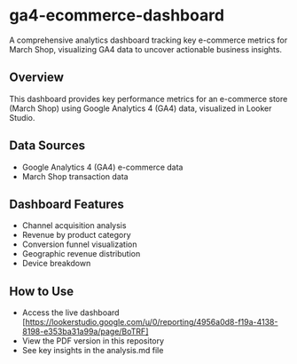 # ga4-ecommerce-dashboard
A comprehensive analytics dashboard tracking key e-commerce metrics for March Shop, visualizing GA4 data to uncover actionable business insights.

## Overview
This dashboard provides key performance metrics for an e-commerce store (March Shop) using Google Analytics 4 (GA4) data, visualized in Looker Studio.

## Data Sources
- Google Analytics 4 (GA4) e-commerce data
- March Shop transaction data

## Dashboard Features
- Channel acquisition analysis
- Revenue by product category
- Conversion funnel visualization
- Geographic revenue distribution
- Device breakdown

## How to Use
- Access the live dashboard [https://lookerstudio.google.com/u/0/reporting/4956a0d8-f19a-4138-8198-e353ba31a99a/page/BoTRF] 
- View the PDF version in this repository
- See key insights in the analysis.md file
